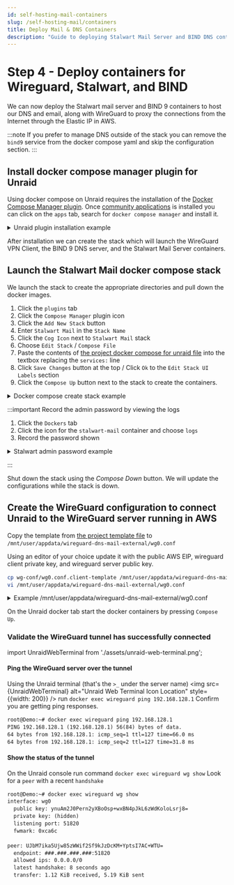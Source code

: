 ```yaml
---
id: self-hosting-mail-containers
slug: /self-hosting-mail/containers
title: Deploy Mail & DNS Containers
description: "Guide to deploying Stalwart Mail Server and BIND DNS containers. Includes volume setup, networking configuration, and container orchestration setup."
---
```

# Step 4 - Deploy containers for Wireguard, Stalwart, and BIND

We can now deploy the Stalwart mail server and BIND 9 containers to host our DNS and email, along with WireGuard to proxy the connections from the Internet through the Elastic IP in AWS.

:::note
If you prefer to manage DNS outside of the stack you can remove the `bind9` service from the docker compose yaml and skip the configuration section.
:::

## Install docker compose manager plugin for Unraid

Using docker compose on Unraid requires the installation of the [Docker Compose Manager plugin](https://forums.unraid.net/topic/114415-plugin-docker-compose-manager/). Once [community applications](https://forums.unraid.net/topic/38582-plug-in-community-applications/) is installed you can  click on the `apps` tab, search for `docker compose manager` and install it.

<details>
<summary>
Unraid plugin installation example
</summary>

![docker compose manager install](assets/unraid-docker-compose-plugin-nr.gif)
</details>

After installation we can create the stack which will launch the WireGuard VPN
Client, the BIND 9 DNS server, and the Stalwart Mail Server containers.

## Launch the Stalwart Mail docker compose stack

We launch the stack to create the appropriate directories and pull down the
docker images.

1. Click the `plugins` tab
1. Click the `Compose Manager` plugin icon
1. Click the `Add New Stack` button
1. Enter `Stalwart Mail` in the `Stack Name`
1. Click the `Cog Icon` next to `Stalwart Mail` stack
1. Choose `Edit Stack` / `Compose File`
1. Paste the contents of [the project docker compose for unraid file](https://github.com/markfalk/stalwart-mail-wgproxy/blob/main/docker-compose-unraid.yml) into the textbox replacing the `services:` line
1. Click `Save Changes` button at the top / Click `Ok` to the `Edit Stack UI Labels` section
1. Click the `Compose Up` button next to the stack to create the containers.

<details>
<summary>
Docker compose create stack example
</summary>
![docker compose create stack](assets/unraid-docker-compose-create-stack.gif)
</details>

:::important
Record the admin password by viewing the logs

1. Click the `Dockers` tab
1. Click the icon for the `stalwart-mail` container and choose `logs`
1. Record the password shown

<details>
<summary>
Stalwart admin password example
</summary>
![docker compose create stack](assets/unraid-stalwart-admin-password.gif)
</details>

:::

Shut down the stack using the *Compose Down* button. We will update the configurations while the stack is down.

## Create the WireGuard configuration to connect Unraid to the WireGuard server running in AWS

Copy the template from [the project template file](https://github.com/markfalk/stalwart-mail-wgproxy/blob/main/wg-conf/wg0.conf.client-template) to `/mnt/user/appdata/wireguard-dns-mail-external/wg0.conf`

Using an editor of your choice update it with the public AWS EIP, wireguard client private key, and wireguard server public key.

```bash
cp wg-conf/wg0.conf.client-template /mnt/user/appdata/wireguard-dns-mail-external/wg0.conf
vi /mnt/user/appdata/wireguard-dns-mail-external/wg0.conf
```

<details>
  <summary>Example /mnt/user/appdata/wireguard-dns-mail-external/wg0.conf</summary>

```txt
[Interface]
  Address = 192.168.128.42/24
  ListenPort = 51820
  PrivateKey = ##########################################=
  DNS = 10.42.0.2
  PostUp = iptables -t nat -A POSTROUTING -o %i -j MASQUERADE
  PostDown = iptables -t nat -D POSTROUTING -o %i -j MASQUERADE

[Peer]
  PublicKey = MUYjZiRO/Q5wO8Uu5xkzxRNWS0HEMXys3iAVKY6OtUM=
  Endpoint = ##.##.###.###:51820
  AllowedIPs = 0.0.0.0/0
```

</details>

On the Unraid docker tab start the docker containers by pressing `Compose Up`.

### Validate the WireGuard tunnel has successfully connected

import UnraidWebTerminal from './assets/unraid-web-terminal.png';

#### Ping the WireGuard server over the tunnel

Using the Unraid terminal (that's the `>_` under the server name)
<img src={UnraidWebTerminal} alt="Unraid Web Terminal Icon Location" style={{width: 200}} />
run `docker exec wireguard ping 192.168.128.1`
Confirm you are getting ping responses.

```txt
root@Demo:~# docker exec wireguard ping 192.168.128.1
PING 192.168.128.1 (192.168.128.1) 56(84) bytes of data.
64 bytes from 192.168.128.1: icmp_seq=1 ttl=127 time=66.0 ms
64 bytes from 192.168.128.1: icmp_seq=2 ttl=127 time=31.8 ms
```

#### Show the status of the tunnel

On the Unraid console run command `docker exec wireguard wg show`
Look for a `peer` with a recent `handshake`

```txt
root@Demo:~# docker exec wireguard wg show
interface: wg0
  public key: ynuAm2J0Pern2yXBoOsp+wxBN4pJkL6zWdKoloLsrj8=
  private key: (hidden)
  listening port: 51820
  fwmark: 0xca6c

peer: UJbM7ika5Ujw85zWWif2Sf9kJzDcKM+YptsI7AC+WTU=
  endpoint: ###.###.###.###:51820
  allowed ips: 0.0.0.0/0
  latest handshake: 8 seconds ago
  transfer: 1.12 KiB received, 5.19 KiB sent
```
